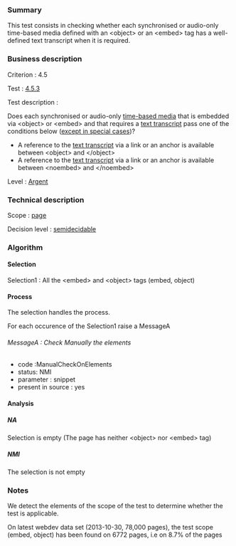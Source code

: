 ### Summary

This test consists in checking whether each synchronised or audio-only
time-based media defined with an <object\> or an <embed\> tag has a
well-defined text transcript when it is required.

### Business description

Criterion : 4.5

Test : [4.5.3](http://accessiweb.org/index.php/accessiweb-22-english-version.html#test-4-5-3)

Test description :

Does each synchronised or audio-only [time-based
media](index.php/glossary-76.html#mMediaTemp) that is embedded via
<object\> or <embed\> and that requires a [text
transcript](index.php/glossary-76.html#mTranscriptTextuel) pass one of
the conditions below ([except in special
cases](index.php/glossary-76.html#cpCrit4- "Special cases for criterion 4.5"))?

-   A reference to the [text
    transcript](index.php/glossary-76.html#mTranscriptTextuel) via a
    link or an anchor is available between <object\> and </object\>
-   A reference to the [text
    transcript](index.php/glossary-76.html#mTranscriptTextuel) via a
    link or an anchor is available between <noembed\> and </noembed\>

Level : [Argent](/en/category/rules-design/accessiweb-11/level/argent)

### Technical description

Scope : [page](/en/category/rules-design/accessiweb-11/scope/page)

Decision level :
[semidecidable](/en/category/rules-design/accessiweb-11/decision-level/semidecidable)

### Algorithm

#### Selection

Selection1 : All the <embed\> and <object\> tags (embed, object)

#### Process

The selection handles the process.

For each occurence of the Selection1 raise a MessageA

###### MessageA : Check Manually the elements

-   code :ManualCheckOnElements
-   status: NMI
-   parameter : snippet
-   present in source : yes

#### Analysis

##### NA

Selection is empty (The page has neither <object\> nor <embed\> tag)

##### NMI

The selection is not empty

### Notes

We detect the elements of the scope of the test to determine whether the
test is applicable.

On latest webdev data set (2013-10-30, 78,000 pages), the test scope
(embed, object) has been found on 6772 pages, i.e on 8.7% of the pages
